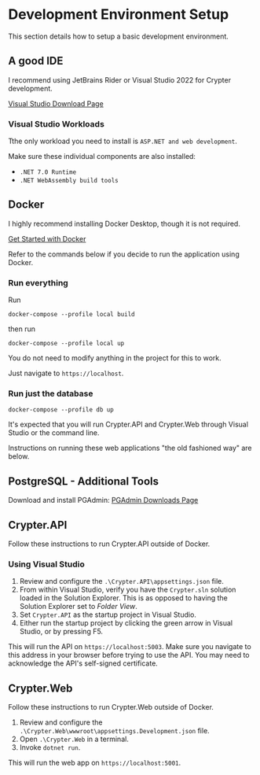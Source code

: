 # Development Environment Setup

This section details how to setup a basic development environment.

## A good IDE

I recommend using JetBrains Rider or Visual Studio 2022 for Crypter development.

[Visual Studio Download Page](https://visualstudio.microsoft.com/)

### Visual Studio Workloads

Tthe only workload you need to install is `ASP.NET and web development`.

Make sure these individual components are also installed:
* `.NET 7.0 Runtime` 
* `.NET WebAssembly build tools`

## Docker

I highly recommend installing Docker Desktop, though it is not required.

[Get Started with Docker](https://www.docker.com/get-started)

Refer to the commands below if you decide to run the application using Docker.

### Run everything

Run

`docker-compose --profile local build`

then run

`docker-compose --profile local up`

You do not need to modify anything in the project for this to work.

Just navigate to `https://localhost`.

### Run just the database

`docker-compose --profile db up`

It's expected that you will run Crypter.API and Crypter.Web through Visual Studio or the command line.

Instructions on running these web applications "the old fashioned way" are below.

## PostgreSQL - Additional Tools

Download and install PGAdmin: [PGAdmin Downloads Page](https://www.pgadmin.org/download/)

## Crypter.API

Follow these instructions to run Crypter.API outside of Docker.

### Using Visual Studio

1. Review and configure the `.\Crypter.API\appsettings.json` file.
2. From within Visual Studio, verify you have the `Crypter.sln` solution loaded in the Solution Explorer. This is as opposed to having the Solution Explorer set to *Folder View*.
3. Set `Crypter.API` as the startup project in Visual Studio.
4. Either run the startup project by clicking the green arrow in Visual Studio, or by pressing F5.

This will run the API on `https://localhost:5003`.
Make sure you navigate to this address in your browser before trying to use the API.
You may need to acknowledge the API's self-signed certificate.

## Crypter.Web

Follow these instructions to run Crypter.Web outside of Docker.

1. Review and configure the `.\Crypter.Web\wwwroot\appsettings.Development.json` file.
2. Open `.\Crypter.Web` in a terminal.
3. Invoke `dotnet run`.

This will run the web app on `https://localhost:5001`.
